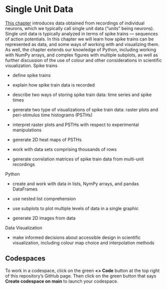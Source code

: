 # Single Unit Data
[This chapter](https://neuraldatascience.io/6-single_unit/introduction.html) introduces data obtained from recordings of individual neurons, which we typically call single unit data (“units” being neurons). Single unit data is typically analyzed in terms of spike trains — sequences of action potentials. In this chapter we will learn how spike trains can be represented as data, and some ways of working with and visualizing them. As well, the chapter extends our knowledge of Python, including working with NumPy arrays, and complex figures with multiple subplots, as well as further discussion of the use of colour and other considerations in scientific visualization.
Spike trains
- define spike trains

- explain how spike train data is recorded

- describe two ways of storing spike train data: time series and spike times

- generate two type of visualizations of spike train data: raster plots and peri-stimulus time histograms (PSTHs)

- interpret raster plots and PSTHs with respect to experimental manipulations

- generate 2D heat maps of PSTHs

- work with data sets comprising thousands of rows

- generate correlation matrices of spike train data from multi-unit recordings

Python
- create and work with data in lists, NymPy arrays, and pandas DataFrames

- use nested list comprehension

- use subplots to plot multiple levels of data in a single graphic

- generate 2D images from data

Data Visualization
- make informed decisions about accessible design in scientific visualization, including colour map choice and interpolation methods

## Codespaces
To work in a codespace, click on the green **<> Code** button at the top right of this repository’s GitHub page. Then click on the green button that says **Create codespace on main** to launch your codespace.